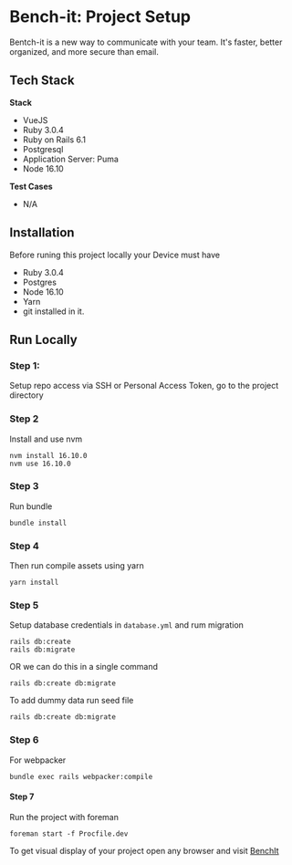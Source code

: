 # Bench-it: Project Setup

Bentch-it is a new way to communicate with your team. It's faster, better organized, and more secure than email.
## Tech Stack

**Stack**
- VueJS
- Ruby 3.0.4
- Ruby on Rails 6.1
- Postgresql
- Application Server: Puma
- Node 16.10

**Test Cases**
- N/A 


## Installation

Before runing this project locally your Device must have
- Ruby 3.0.4
- Postgres
- Node 16.10
- Yarn
- git
installed in it.
## Run Locally

### Step 1:
Setup repo access via SSH or Personal Access Token, go to the project directory

### Step 2
Install and use nvm

    nvm install 16.10.0
    nvm use 16.10.0

### Step 3
Run bundle

    bundle install

### Step 4
Then run compile assets using yarn 

    yarn install

### Step 5
Setup database credentials in `database.yml` and rum migration

    rails db:create
    rails db:migrate

OR we can do this in a single command 

    rails db:create db:migrate

To add dummy data run seed file

    rails db:create db:migrate

### Step 6

For webpacker

    bundle exec rails webpacker:compile

#### Step 7

Run the project with foreman

    foreman start -f Procfile.dev


To get visual display of your project open any browser and visit [BenchIt](http://localhost:3000/app/login)
